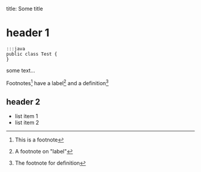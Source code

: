 title: Some title

# header 1

    :::java
    public class Test {
    }

some text...

Footnotes[^1] have a label[^label] and a definition[^!DEF]


## header 2

* list item 1
* list item 2


[^1]: This is a footnote
[^label]: A footnote on "label"
[^!DEF]: The footnote for definition
